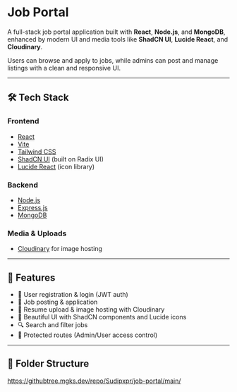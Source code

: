 # Job Portal

A full-stack job portal application built with **React**, **Node.js**, and **MongoDB**, enhanced by modern UI and media tools like **ShadCN UI**, **Lucide React**, and **Cloudinary**.

Users can browse and apply to jobs, while admins can post and manage listings with a clean and responsive UI.

---

## 🛠️ Tech Stack

### Frontend
- [React](https://reactjs.org/)
- [Vite](https://vitejs.dev/)
- [Tailwind CSS](https://tailwindcss.com/)
- [ShadCN UI](https://ui.shadcn.com/) (built on Radix UI)
- [Lucide React](https://lucide.dev/) (icon library)

### Backend
- [Node.js](https://nodejs.org/)
- [Express.js](https://expressjs.com/)
- [MongoDB](https://www.mongodb.com/) 

### Media & Uploads
- [Cloudinary](https://cloudinary.com/) for image hosting

---

## 🚀 Features

- 👤 User registration & login (JWT auth)
- 💼 Job posting & application
- 📁 Resume upload & image hosting with Cloudinary
- 🎨 Beautiful UI with ShadCN components and Lucide icons
- 🔍 Search and filter jobs
- 🔐 Protected routes (Admin/User access control)

---

## 📁 Folder Structure

https://githubtree.mgks.dev/repo/Sudipxpr/job-portal/main/

